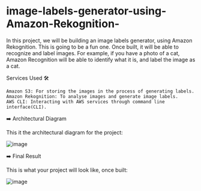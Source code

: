 # image-labels-generator-using-Amazon-Rekognition-
In this project, we will be building an image labels generator, using Amazon Rekognition. This is going to be a fun one. Once built, it will be able to recognize and label images. For example, if you have a photo of a cat, Amazon Recognition will be able to identify what it is, and label the image as a cat.

Services Used 🛠

    Amazon S3: For storing the images in the process of generating labels.
    Amazon Rekognition: To analyse images and generate image labels.
    AWS CLI: Interacting with AWS services through command line interface(CLI).

➡️ Architectural Diagram

This it the architectural diagram for the project:

![image](https://github.com/ElMehdiiiii/image-labels-generator-using-Amazon-Rekognition-/assets/115099306/a9604fa4-4ee7-4647-96b0-e9cfc0db4c97)

➡️ Final Result

This is what your project will look like, once built:

![image](https://github.com/ElMehdiiiii/image-labels-generator-using-Amazon-Rekognition-/assets/115099306/44aa12e3-1ccf-4aa7-b409-0c92f044430f)
